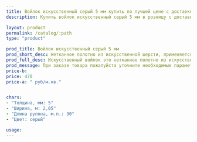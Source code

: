 ```yaml
---
title: Войлок искусственный серый 5 мм купить по лучшей цене с доставкой - Поролоныч
description: Купить войлок искусственный серый 5 мм в розницу с доставкой по Москве в интернет-магазине Поролоныча.

layout: product
permalink: /catalog/:path
type: "product"

prod_title: Войлок искусственный серый 5 мм
prod_short_desc: Нетканное полотно из искусственной шерсти, применяется для изготовления деталей обивки автомобилей и утепления в быту.
prod_full_desc: Искусственный войлок это нетканное полотно из искусственной шерсти, применяется для изготовления деталей интерьера автомобилей (обивка дверей, стенок, крыши), а также применяется в качестве утеплителя. Обладает хорошими звукоизолирующими свойствами и может использоваться в качестве шумоизоляции. 
prod_message: При заказе товара пожалуйста уточните необходимые параметры (количество).
price-b:
price: 470
price-a: " руб/м.кв."


chars:
- "Толщина, мм: 5"
- "Ширина, м: 2,05"
- "Длина рулона, м.п.: 30"
- "Цвет: серый"

usage:
---
```

